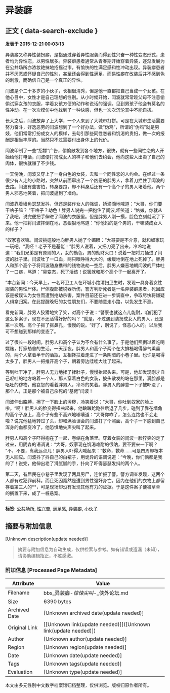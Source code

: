 # 异装癖

## 正文 { data-search-exclude }


**发表于 2015-12-21 00:03:13**

异装癖又称异性装扮癖，是指通过穿着异性服装而得到性兴奋一种性变态形式，患者均为异性恋，以男性居多。异装癖患者通常从青春期开始穿着异装，逐渐发展为在公共场所亦浓妆艳抹地招摇过市，有愉快的性满足感和性冲动出现。异装癖患者并不厌恶或怀疑自己的性别，甚至还会得到性满足，而易性癖在改装后并不感到色的刺激，而确信自己是一个真正的异性。

闫波是个二十多岁的小伙子，长相很清秀，但是他一直都把自己当成一个女孩。在他心目中，女性才是自己理想的性别。从小时候开始，闫波就常常趁父母不注意偷偷试穿女孩的衣服，学着女孩方便的动作和说话的强调。见到男孩子他会有莫名的性冲动。在一次次模仿中他找到了一种快感，但也一次次沉沦其中不能自拔。

长大之后，闫波放弃了上大学，一个人来到了大城市打拼。可是在大城市生活需要努力奋斗，好逸恶劳的闫波想到了一个好办法，做“伪鸡”，所谓的“伪鸡”就是男妓，他们常常打扮成女人的模样，去勾引那些同性恋者和饥渴的贵妇，做一次的报酬是相当丰厚的。当然只不过需要付出身体上的代价。

闫波印制了一些“招嫖”广告，偷偷散发到各个地方，很快，就有一些同性恋的人开始给他打电话，闫波便打扮成女人的样子和他们去约会，他向这些人出卖了自己的肉体，很快就赚了不少钱。

一天傍晚，闫波又穿上了一身白色的女装，去和一个同性恋的人约会。在经过一条很少有人走的小路时，突然从前面窜出了一个凶恶的胖男人，拿着刀拦住了闫波的去路。闫波有些害怕，转身要跑，却不料身后还有一个高个子的男人堵着他。两个男人邪恶地笑着，把闫波逼到了墙角。

闫波靠着墙角瑟瑟发抖，但还是装作女人的强调，娇滴滴地喊道：“大哥，你们要干啥子嘛？ “干啥子？劫色！胖男人说完一把抱住了闫波,坏笑道：“姑娘，你就从了我吧。说完便把手伸进了闫波的衣服里。但是胖男人刚一摸，脸色立刻就沉了下来。他一把将闫波摔倒在地，恶狠狠地骂道：“你他妈的是个男的，干嘛装成女人的样子？

“奴家喜欢嘛。闫波挑逗般地向胖男人抛了个媚眼：“大哥要是不介意，就和奴家玩一玩吧。“我呸！老子不是基佬！”胖男人说着，又把刀亮了出来，冷冷地说道：“我们兄弟是有原则的人，女的劫色，男的劫财灭口！说着一把将刀捅进了闫波的肚子里。闫波吐了一口血，两只眼睁得大大的，缓缓地倒在地上死掉了。胖男人和那个高个子将闫波随身携带的钱物洗劫一空后，胖男人嫌恶地朝闫波的尸体吐了一口痰，骂道：“臭变态，死了活该！说罢就和那个高个子一起离开了。

“本台新闻：今天早上，一名环卫工人在环城小路清扫卫生时，发现一具身着女性服装的男性尸体。尸体腹部被锐器所伤，警方判断死者是一名异装癖患者，死因应该是被误认为女性而遭到抢劫杀害，案件目前还在进一步调查中，争取尽快将嫌疑人缉拿归案。在此提醒晚归的女性朋友们，不要随意走小路，以免发生不测。

看完新闻，胖男人狡猾地笑了笑，对高个子说：“警察也就这点儿能耐，咱们犯了这么多案子，现在不还活得好好的吗？ “就是，不过遇到装扮成女人的男人，还是第一次啊。高个子抠了抠鼻孔，慢慢的说。“好了，别说了，怪恶心人的。以后我可不想碰到那样的变态了。

过了很长一段时间，胖男人和高个子认为不会有什么事了。于是他们照例过着吃喝嫖赌，打家劫舍的生活。一天深夜，胖男人和高个子两个在大排档喝得醉气熏熏的，两个人拿着半干的酒瓶，互相搀扶着走进了一条阴暗的小巷子里。也许是喝得太多了，胖男人一把推开高个子，朝着旁边哇哇大吐了起来。

等到吐干净了，胖男人无力地揉了揉肚子，慢慢抬起头来。可是，他却发现刚才自己呕吐的地方站着一个人，那人穿着白色的女装，披头散发的站在那里，满脸都是呕吐的秽物，他哀怨的看着胖男人，冷冷的笑着。胖男人的醉意一下子被吓没了，那个人，正是那个被自己杀死的“基佬”闫波！

闫波伸出胳膊，擦了一下脸上的污秽，冷笑着说：“大哥，你吐到奴家的脸上啦。“啊！胖男人的脸变得扭曲起来，他踉踉跄跄往后退了几步，碰到了靠在墙角的高个子身上，高个子有些不高兴地嘟囔道：“大哥你咋了，怎么连路也不会走啦？说完他猛地转过了头，却和满脸误会的闫波打了个照面，高个子一下感到自己浑身的血都变冷了，他恐惧地失声尖叫了起来。

胖男人和高个子吓得抱在了一起，卷缩在角落里。穿着女装的闫波一脸狞笑的走了过来，用阴森的语调说：“大哥，奴家现在饥渴难耐的很呐，要不要来一下啊？ “不，不要，离我远点儿！胖男人吓得大喊起来：“救命，救命……可是四周却根本无人回应。闫波抖了抖自己的白裙子，用诡异的语调说道：“今晚，你们俩都是我的了！说完，他伸出老了滑腻腻的手，扑向了吓得瑟瑟发抖的两个人。

第二天，有居民在小巷子里发现了两具男尸，连忙报了警。警方调查发现，这两个人都有过犯罪前科。而且死因竟然是遭到男性强奸身亡。因为在他们的衣物上都留存着第三人的**，可是现场却没有发现其他有力的证据。于是这件案子便被草草的搁置下来，成了一桩悬案。

---

**标签**: [公共场所](misc.php?mod=tag&id=402 "公共场所"), [性兴奋](misc.php?mod=tag&id=12752 "性兴奋"), [满足感](misc.php?mod=tag&id=8781 "满足感"), [异装癖](misc.php?mod=tag&id=12753 "异装癖"), [小伙子](misc.php?mod=tag&id=187 "小伙子")
<!-- tcd_original_link https://bbs.xiawai.com/thread204952p1v1 -->


## 摘要与附加信息

<!-- tcd_abstract -->
[Unknown description(update needed)]
<!-- tcd_abstract_end -->

> 摘要与附加信息为自动生成，仅供检索与参考。如有错误或遗漏（未知），请协助编辑指正，不胜感激。

### 附加信息 [Processed Page Metadata]

| Attribute       | Value                                  |
|-----------------|----------------------------------------|
| Filename        | bbs_异装癖-_惊悚尖叫_-_侠外论坛.md                             |
| Size            | 6390 bytes                           |
| Archived Date   | [Unknown archived date(update needed)]                             |
| Original Link   | [[Unknown link(update needed)]]([Unknown link(update needed)])                       |
| Author          | [Unknown author(update needed)]                               |
| Region          | [Unknown region(update needed)]                               |
| Date            | [Unknown date(update needed)]                                 |
| Tags            | [Unknown tags(update needed)]                                 |
| Evaluation            | [Unknown type(update needed)]                                 |
<!-- tcd_table_end -->

本文由多元性别中文数字档案馆归档整理，仅供浏览。版权归原作者所有。
